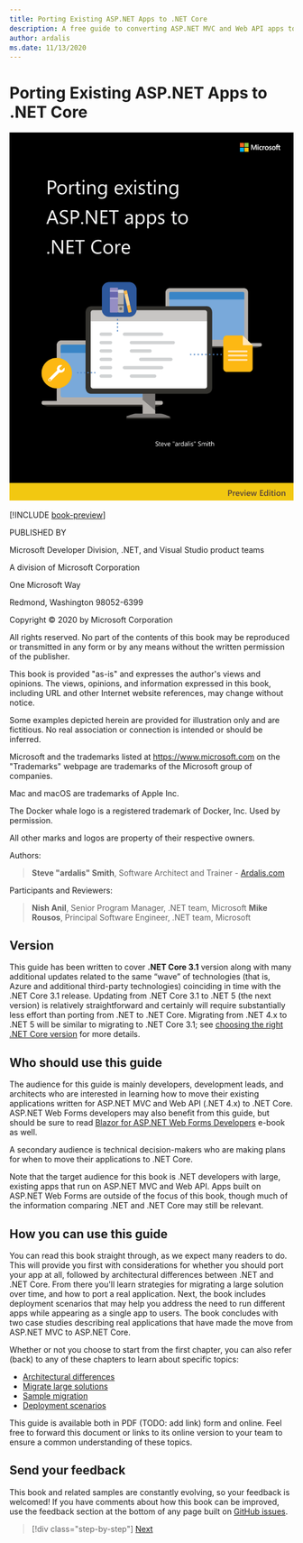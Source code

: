 ```yaml
---
title: Porting Existing ASP.NET Apps to .NET Core
description: A free guide to converting ASP.NET MVC and Web API apps to ASP.NET Core.
author: ardalis
ms.date: 11/13/2020
---
```


# Porting Existing ASP.NET Apps to .NET Core

![cover image](./media/index/porting-existing-aspnet-apps.png)

[!INCLUDE [book-preview](../../../includes/book-preview.md)]

PUBLISHED BY

Microsoft Developer Division, .NET, and Visual Studio product teams

A division of Microsoft Corporation

One Microsoft Way

Redmond, Washington 98052-6399

Copyright &copy; 2020 by Microsoft Corporation

All rights reserved. No part of the contents of this book may be reproduced or transmitted in any form or by any means without the written permission of the publisher.

This book is provided "as-is" and expresses the author's views and opinions. The views, opinions, and information expressed in this book, including URL and other Internet website references, may change without notice.

Some examples depicted herein are provided for illustration only and are fictitious. No real association or connection is intended or should be inferred.

Microsoft and the trademarks listed at <https://www.microsoft.com> on the "Trademarks" webpage are trademarks of the Microsoft group of companies.

Mac and macOS are trademarks of Apple Inc.

The Docker whale logo is a registered trademark of Docker, Inc. Used by permission.

All other marks and logos are property of their respective owners.

Authors:

> **Steve "ardalis" Smith**, Software Architect and Trainer - [Ardalis.com](https://ardalis.com)

Participants and Reviewers:

> **Nish Anil**, Senior Program Manager, .NET team, Microsoft
> **Mike Rousos**, Principal Software Engineer, .NET team, Microsoft
>

## Version

This guide has been written to cover **.NET Core 3.1** version along with many additional updates related to the same “wave” of technologies (that is, Azure and additional third-party technologies) coinciding in time with the .NET Core 3.1 release. Updating from .NET Core 3.1 to .NET 5 (the next version) is relatively straightforward and certainly will require substantially less effort than porting from .NET to .NET Core. Migrating from .NET 4.x to .NET 5 will be similar to migrating to .NET Core 3.1; see [choosing the right .NET Core version](choose-net-core-version.md) for more details.

## Who should use this guide

The audience for this guide is mainly developers, development leads, and architects who are interested in learning how to move their existing applications written for ASP.NET MVC and Web API (.NET 4.x) to .NET Core. ASP.NET Web Forms developers may also benefit from this guide, but should be sure to read [Blazor for ASP.NET Web Forms Developers](https://docs.microsoft.com/dotnet/architecture/blazor-for-web-forms-developers/) e-book as well.

A secondary audience is technical decision-makers who are making plans for when to move their applications to .NET Core.

Note that the target audience for this book is .NET developers with large, existing apps that run on ASP.NET MVC and Web API. Apps built on ASP.NET Web Forms are outside of the focus of this book, though much of the information comparing .NET and .NET Core may still be relevant.

## How you can use this guide

You can read this book straight through, as we expect many readers to do. This will provide you first with considerations for whether you should port your app at all, followed by architectural differences between .NET and .NET Core. From there you'll learn strategies for migrating a large solution over time, and how to port a real application. Next, the book includes deployment scenarios that may help you address the need to run different apps while appearing as a single app to users. The book concludes with two case studies describing real applications that have made the move from ASP.NET MVC to ASP.NET Core.

Whether or not you choose to start from the first chapter, you can also refer (back) to any of these chapters to learn about specific topics:

- [Architectural differences](architectural-differences.md)
- [Migrate large solutions](migrate-large-solutions.md)
- [Sample migration](example-migration-eshop.md)
- [Deployment scenarios](deployment-scenarios.md)

This guide is available both in PDF (TODO: add link) form and online. Feel free to forward this document or links to its online version to your team to ensure a common understanding of these topics.

## Send your feedback

This book and related samples are constantly evolving, so your feedback is welcomed! If you have comments about how this book can be improved, use the feedback section at the bottom of any page built on [GitHub issues](https://github.com/dotnet/docs/issues).

>[!div class="step-by-step"]
>[Next](introduction.md)
